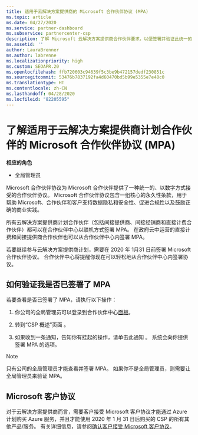 ```yaml
---
title: 适用于云解决方案提供商的 Microsoft 合作伙伴协议 (MPA)
ms.topic: article
ms.date: 04/27/2020
ms.service: partner-dashboard
ms.subservice: partnercenter-csp
description: 了解 Microsoft 云解决方案提供商合作伙伴要求，以便签署并验证此统一的、以数字方式接受的 Microsoft 合作伙伴协议 (MPA)。
ms.assetid: ''
author: LauraBrenner
ms.author: labrenne
ms.localizationpriority: high
ms.custom: SEOAPR.20
ms.openlocfilehash: ffb720603c94639f5c3be9b472157dedf230851c
ms.sourcegitcommit: 53476b7837192fa4d60470bd5b99e5355e7e48c0
ms.translationtype: HT
ms.contentlocale: zh-CN
ms.lasthandoff: 04/28/2020
ms.locfileid: "82205595"
---
```

# <a name="learn-about-the-microsoft-partner-agreement-mpa-for-csp-program-partners"></a>了解适用于云解决方案提供商计划合作伙伴的 Microsoft 合作伙伴协议 (MPA)

**相应的角色**

- 全局管理员

Microsoft 合作伙伴协议为 Microsoft 合作伙伴提供了一种统一的、以数字方式接受的合作伙伴协议。 Microsoft 合作伙伴协议包含一组核心的永久性条款，用于帮助 Microsoft、合作伙伴和客户支持数据隐私和安全性、促进合规性以及鼓励正确的商业实践。

所有云解决方案提供商计划合作伙伴（包括间接提供商、间接经销商和直接计费合作伙伴）都可以在合作伙伴中心以联机方式签署 MPA。 在政府云中运营的直接计费和间接提供商合作伙伴也可以从合作伙伴中心内签署 MPA。

若要继续参与云解决方案提供商计划，需要在 2020 年 1月31 日前签署 Microsoft 合作伙伴协议。 合作伙伴中心将提醒你现在可以轻松地从合作伙伴中心内签署协议。

## <a name="how-to-verify-if-i-have-signed-the-mpa"></a>如何验证我是否已签署了 MPA

若要查看是否已签署了 MPA，请执行以下操作：

1. 你公司的全局管理员可以登录到合作伙伴中心[面板](https://partner.microsoft.com/dashboard/home)。

2. 转到“CSP 概述”页面  。

3. 如果收到一条通知，告知你有挂起的操作，请单击此通知  。 系统会向你提供签署 MPA 的选项。

>[!NOTE]
>只有公司的全局管理员才能查看并签署 MPA。 如果你不是全局管理员，则需要让全局管理员来验证 MPA。

## <a name="microsoft-customer-agreement"></a>Microsoft 客户协议

对于云解决方案提供商而言，需要客户接受 Microsoft 客户协议才能通过 Azure 计划购买 Azure 服务，并且才能使用 2020 年 1 月 31 日后购买的 CSP 的所有其他产品/服务。 有关详细信息，请参阅[确认客户接受 Microsoft 客户协议](confirm-customer-agreement.md)。